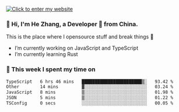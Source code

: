 [![Click to enter my website](https://github.com/zh30/zh30/assets/7930156/296bb9cd-4f46-46cd-bafa-863948241503)](https://zhanghe.dev) 

### 👋 Hi, I'm He Zhang, a Developer 🚀 from China.

This is the place where I opensource stuff and break things :rofl:

- I’m currently working on JavaScript and TypeScript
- I’m currently learning Rust

### 💪 This week I spent my time on

<!--START_SECTION:waka-->

```txt
TypeScript   6 hrs 46 mins   ███████████████████████▒░   93.42 %
Other        14 mins         ▓░░░░░░░░░░░░░░░░░░░░░░░░   03.24 %
JavaScript   8 mins          ▒░░░░░░░░░░░░░░░░░░░░░░░░   01.98 %
JSON         5 mins          ▒░░░░░░░░░░░░░░░░░░░░░░░░   01.22 %
TSConfig     0 secs          ░░░░░░░░░░░░░░░░░░░░░░░░░   00.05 %
```

<!--END_SECTION:waka-->
